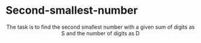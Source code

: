 # Second-smallest-number
<p align = "center"> The task is to find the second smallest number with a given sum of digits as S and the number of digits as D </p>
